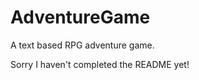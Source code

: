 AdventureGame
=============

A text based RPG adventure game.

Sorry I haven't completed the README yet!

